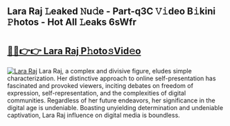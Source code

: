 ## Lara Raj 𝙻eaked 𝙽u𝚍e - Part-q3C 𝚅𝚒deo B𝚒kini 𝙿hotos - Hot All 𝙻eaks 6sWfr

# <h2><a href="http://ld2xucr.urlbe.top/?page=Lara+Raj">🔗🔗👉👉 Lara Raj P𝚑oto𝚜Vid𝚎o</a></h2>

[![Lara Raj](https://i.imgur.com/eBuTRDB.gif)](http://ld2xucr.urlbe.top/?page=Lara+Raj)
Lara Raj, a complex and divisive figure, eludes simple characterization. Her distinctive approach to online self-presentation has fascinated and provoked viewers, inciting debates on freedom of expression, self-representation, and the complexities of digital communities. Regardless of her future endeavors, her significance in the digital age is undeniable. Boasting unyielding determination and undeniable captivation, Lara Raj influence on digital media is boundless.
